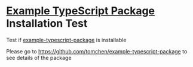 # [Example TypeScript Package](https://github.com/tomchen/example-typescript-package) Installation Test

Test if [example-typescript-package](https://github.com/tomchen/example-typescript-package) is installable

Please go to https://github.com/tomchen/example-typescript-package to see details of the package
